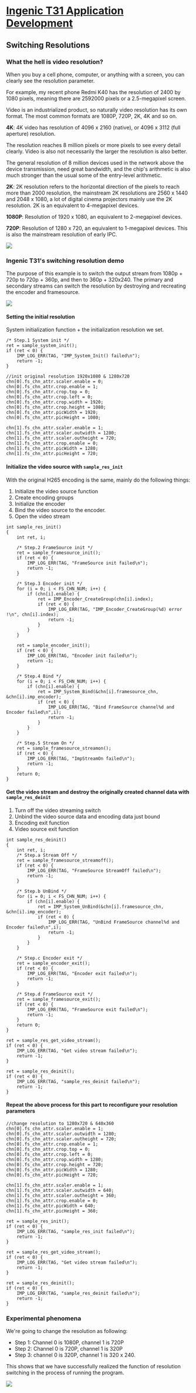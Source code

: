 # [Ingenic T31 Application Development][toc]

Switching Resolutions
---------------------

### What the hell is video resolution?

When you buy a cell phone, computer, or anything with a screen, you can clearly see the resolution parameter.

For example, my recent phone Redmi K40 has the resolution of 2400 by 1080 pixels, meaning there are 2592000 pixels
or a 2.5-megapixel screen.

Video is an industrialized product, so naturally video resolution has its own format. The most common formats
are 1080P, 720P, 2K, 4K and so on.

__4K__: 4K video has resolution of 4096 x 2160 (native), or 4096 x 3112 (full aperture) resolution.

The resolution reaches 8 million pixels or more pixels to see every detail clearly.
Video is also not necessarily the larger the resolution is also better.

The general resolution of 8 million devices used in the network above the device transmission,
need great bandwidth, and the chip's arithmetic is also much stronger than the usual some of the
entry-level arithmetic.

__2K__: 2K resolution refers to the horizontal direction of the pixels to reach more than 2000 resolution,
the mainstream 2K resolutions are 2560 x 1440 and 2048 x 1080, a lot of digital cinema projectors mainly 
use the 2K resolution. 2K is an equivalent to 4-megapixel devices.

__1080P__: Resolution of 1920 x 1080, an equivalent to 2-megapixel devices.

__720P__: Resolution of 1280 x 720, an equivalent to 1-megapixel devices. This is also the mainstream resolution of early IPC.

![](pix/net-img-b3504e80c618965786addf15ad96737a-20230919120549-ti7x21n.png)


### Ingenic T31's switching resolution demo

The purpose of this example is to switch the output stream from 1080p + 720p to 720p + 360p, 
and then to 360p + 320x240. The primary and secondary streams can switch the resolution by destroying
and recreating the encoder and framesource.

![](pix/net-img-7d9d122cf67b91571b09820482e3d775-20230919120550-p8k26qt.png)


#### Setting the initial resolution

System initialization function + the initialization resolution we set.

```
/* Step.1 System init */
ret = sample_system_init();
if (ret < 0) {
    IMP_LOG_ERR(TAG, "IMP_System_Init() failed\n");
    return -1;
}

//init original resolution 1920x1080 & 1280x720
chn[0].fs_chn_attr.scaler.enable = 0;
chn[0].fs_chn_attr.crop.enable = 1;
chn[0].fs_chn_attr.crop.top = 0;
chn[0].fs_chn_attr.crop.left = 0;
chn[0].fs_chn_attr.crop.width = 1920;
chn[0].fs_chn_attr.crop.height = 1080;
chn[0].fs_chn_attr.picWidth = 1920;
chn[0].fs_chn_attr.picHeight = 1080;

chn[1].fs_chn_attr.scaler.enable = 1;
chn[1].fs_chn_attr.scaler.outwidth = 1280;
chn[1].fs_chn_attr.scaler.outheight = 720;
chn[1].fs_chn_attr.crop.enable = 0;
chn[1].fs_chn_attr.picWidth = 1280;
chn[1].fs_chn_attr.picHeight = 720;
```

#### Initialize the video source with `sample_res_init`

With the original H265 encoding is the same, mainly do the following things:

1. Initialize the video source function
2. Create encoding groups
3. Initialize the encoder
4. Bind the video source to the encoder.
5. Open the video stream

```
int sample_res_init()
{
    int ret, i;

    /* Step.2 FrameSource init */
    ret = sample_framesource_init();
    if (ret < 0) {
        IMP_LOG_ERR(TAG, "FrameSource init failed\n");
        return -1;
    }

    /* Step.3 Encoder init */
    for (i = 0; i < FS_CHN_NUM; i++) {
        if (chn[i].enable) {
            ret = IMP_Encoder_CreateGroup(chn[i].index);
            if (ret < 0) {
                IMP_LOG_ERR(TAG, "IMP_Encoder_CreateGroup(%d) error !\n", chn[i].index);
                return -1;
            }
        }
    }

    ret = sample_encoder_init();
    if (ret < 0) {
        IMP_LOG_ERR(TAG, "Encoder init failed\n");
        return -1;
    }

    /* Step.4 Bind */
    for (i = 0; i < FS_CHN_NUM; i++) {
        if (chn[i].enable) {
            ret = IMP_System_Bind(&chn[i].framesource_chn, &chn[i].imp_encoder);
            if (ret < 0) {
                IMP_LOG_ERR(TAG, "Bind FrameSource channel%d and Encoder failed\n",i);
                return -1;
            }
        }
    }

    /* Step.5 Stream On */
    ret = sample_framesource_streamon();
    if (ret < 0) {
        IMP_LOG_ERR(TAG, "ImpStreamOn failed\n");
        return -1;
    }
    return 0;
}
```

#### Get the video stream and destroy the originally created channel data with `sample_res_deinit`

1. Turn off the video streaming switch
2. Unbind the video source data and encoding data just bound
3. Encoding exit function
4. Video source exit function

```
int sample_res_deinit()
{
    int ret, i;
    /* Step.a Stream Off */
    ret = sample_framesource_streamoff();
    if (ret < 0) {
        IMP_LOG_ERR(TAG, "FrameSource StreamOff failed\n");
        return -1;
    }

    /* Step.b UnBind */
    for (i = 0; i < FS_CHN_NUM; i++) {
        if (chn[i].enable) {
            ret = IMP_System_UnBind(&chn[i].framesource_chn, &chn[i].imp_encoder);
            if (ret < 0) {
                IMP_LOG_ERR(TAG, "UnBind FrameSource channel%d and Encoder failed\n",i);
                return -1;
            }
        }
    }

    /* Step.c Encoder exit */
    ret = sample_encoder_exit();
    if (ret < 0) {
        IMP_LOG_ERR(TAG, "Encoder exit failed\n");
        return -1;
    }

    /* Step.d FrameSource exit */
    ret = sample_framesource_exit();
    if (ret < 0) {
        IMP_LOG_ERR(TAG, "FrameSource exit failed\n");
        return -1;
    }
    return 0;
}
```

```
ret = sample_res_get_video_stream();
if (ret < 0) {
    IMP_LOG_ERR(TAG, "Get video stream failed\n");
    return -1;
}

ret = sample_res_deinit();
if (ret < 0) {
    IMP_LOG_ERR(TAG, "sample_res_deinit failed\n");
    return -1;
}
```

#### Repeat the above process for this part to reconfigure your resolution parameters

```
//change resolution to 1280x720 & 640x360
chn[0].fs_chn_attr.scaler.enable = 1;
chn[0].fs_chn_attr.scaler.outwidth = 1280;
chn[0].fs_chn_attr.scaler.outheight = 720;
chn[0].fs_chn_attr.crop.enable = 1;
chn[0].fs_chn_attr.crop.top = 0;
chn[0].fs_chn_attr.crop.left = 0;
chn[0].fs_chn_attr.crop.width = 1280;
chn[0].fs_chn_attr.crop.height = 720;
chn[0].fs_chn_attr.picWidth = 1280;
chn[0].fs_chn_attr.picHeight = 720;

chn[1].fs_chn_attr.scaler.enable = 1;
chn[1].fs_chn_attr.scaler.outwidth = 640;
chn[1].fs_chn_attr.scaler.outheight = 360;
chn[1].fs_chn_attr.crop.enable = 0;
chn[1].fs_chn_attr.picWidth = 640;
chn[1].fs_chn_attr.picHeight = 360;
```

```
ret = sample_res_init();
if (ret < 0) {
    IMP_LOG_ERR(TAG, "sample_res_init failed\n");
    return -1;
}

ret = sample_res_get_video_stream();
if (ret < 0) {
    IMP_LOG_ERR(TAG, "Get video stream failed\n");
    return -1;
}

ret = sample_res_deinit();
if (ret < 0) {
    IMP_LOG_ERR(TAG, "sample_res_deinit failed\n");
    return -1;
}
```


### Experimental phenomena

We're going to change the resolution as following:

- Step 1: Channel 0 is 1080P, channel 1 is 720P
- Step 2: Channel 0 is 720P, channel 1 is 320P
- Step 3: channel 0 is 320P, channel 1 is 320 x 240.

This shows that we have successfully realized the function of resolution 
switching in the process of running the program.

![](pix/net-img-3c5146e9a5a95528163edc8db74be5e3-20230919120550-xxh0w74.png)


[toc]: index.md

